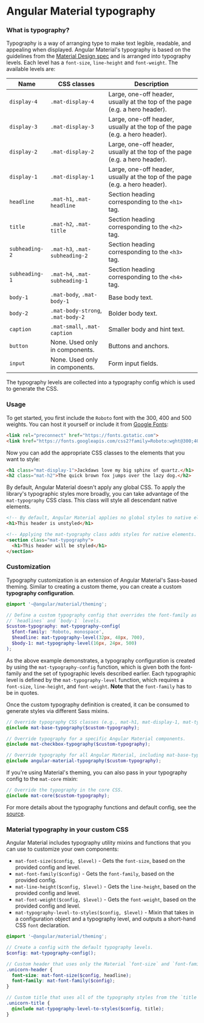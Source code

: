 # Angular Material typography

### What is typography?
Typography is a way of arranging type to make text legible, readable, and appealing when displayed.
Angular Material's typography is based on the guidelines from the [Material Design spec][1] and is
arranged into typography levels. Each level has a `font-size`, `line-height` and `font-weight`. The
available levels are:


| Name            | CSS classes                      | Description                                                                 |
|-----------------|----------------------------------|-----------------------------------------------------------------------------|
| `display-4`     | `.mat-display-4`                 | Large, one-off header, usually at the top of the page (e.g. a hero header). |
| `display-3`     | `.mat-display-3`                 | Large, one-off header, usually at the top of the page (e.g. a hero header). |
| `display-2`     | `.mat-display-2`                 | Large, one-off header, usually at the top of the page (e.g. a hero header). |
| `display-1`     | `.mat-display-1`                 | Large, one-off header, usually at the top of the page (e.g. a hero header). |
| `headline`      | `.mat-h1`, `.mat-headline`       | Section heading corresponding to the `<h1>` tag.                            |
| `title`         | `.mat-h2`, `.mat-title`          | Section heading corresponding to the `<h2>` tag.                            |
| `subheading-2`  | `.mat-h3`, `.mat-subheading-2`   | Section heading corresponding to the `<h3>` tag.                            |
| `subheading-1`  | `.mat-h4`, `.mat-subheading-1`   | Section heading corresponding to the `<h4>` tag.                            |
| `body-1`        | `.mat-body`, `.mat-body-1`       | Base body text.                                                             |
| `body-2`        | `.mat-body-strong`, `.mat-body-2`| Bolder body text.                                                           |
| `caption`       | `.mat-small`, `.mat-caption`     | Smaller body and hint text.                                                 |
| `button`        | None. Used only in components.   | Buttons and anchors.                                                        |
| `input`         | None. Used only in components.   | Form input fields.                                                          |


The typography levels are collected into a typography config which is used to generate the CSS.

### Usage
To get started, you first include the `Roboto` font with the 300, 400 and 500 weights.
You can host it yourself or include it from [Google Fonts][2]:

```html
<link rel="preconnect" href="https://fonts.gstatic.com">
<link href="https://fonts.googleapis.com/css2?family=Roboto:wght@300;400;500&display=swap" rel="stylesheet">
```

Now you can add the appropriate CSS classes to the elements that you want to style:

```html
<h1 class="mat-display-1">Jackdaws love my big sphinx of quartz.</h1>
<h2 class="mat-h2">The quick brown fox jumps over the lazy dog.</h2>
```

By default, Angular Material doesn't apply any global CSS. To apply the library's typographic styles
more broadly, you can take advantage of the `mat-typography` CSS class. This class will style all
descendant native elements.

```html
<!-- By default, Angular Material applies no global styles to native elements. -->
<h1>This header is unstyled</h1>

<!-- Applying the mat-tyography class adds styles for native elements. -->
<section class="mat-typography">
  <h1>This header will be styled</h1>
</section>
```

### Customization
Typography customization is an extension of Angular Material's Sass-based theming. Similar to
creating a custom theme, you can create a custom **typography configuration**.

```scss
@import '~@angular/material/theming';

// Define a custom typography config that overrides the font-family as well as the
// `headlines` and `body-1` levels.
$custom-typography: mat-typography-config(
  $font-family: 'Roboto, monospace',
  $headline: mat-typography-level(32px, 48px, 700),
  $body-1: mat-typography-level(16px, 24px, 500)
);
```

As the above example demonstrates, a typography configuration is created by using the
`mat-typography-config` function, which is given both the font-family and the set of typographic
levels described earlier. Each typographic level is defined by the `mat-typography-level` function,
which requires a `font-size`, `line-height`, and `font-weight`. **Note** that the `font-family`
has to be in quotes.


Once the custom typography definition is created, it can be consumed to generate styles via
different Sass mixins.

```scss
// Override typography CSS classes (e.g., mat-h1, mat-display-1, mat-typography, etc.).
@include mat-base-typography($custom-typography);

// Override typography for a specific Angular Material components.
@include mat-checkbox-typography($custom-typography);

// Override typography for all Angular Material, including mat-base-typography and all components.
@include angular-material-typography($custom-typography);
```

If you're using Material's theming, you can also pass in your typography config to the
`mat-core` mixin:

```scss
// Override the typography in the core CSS.
@include mat-core($custom-typography);
```

For more details about the typography functions and default config, see the
[source](https://github.com/angular/components/blob/master/src/material/core/typography/_typography.scss).


### Material typography in your custom CSS
Angular Material includes typography utility mixins and functions that you can use to customize your
own components:

* `mat-font-size($config, $level)` - Gets the `font-size`, based on the provided config and level.
* `mat-font-family($config)` - Gets the `font-family`, based on the provided config.
* `mat-line-height($config, $level)` - Gets the `line-height`, based on the provided
config and level.
* `mat-font-weight($config, $level)` - Gets the `font-weight`, based on the provided
config and level.
* `mat-typography-level-to-styles($config, $level)` - Mixin that takes in a configuration object
and a typography level, and outputs a short-hand CSS `font` declaration.

```scss
@import '~@angular/material/theming';

// Create a config with the default typography levels.
$config: mat-typography-config();

// Custom header that uses only the Material `font-size` and `font-family`.
.unicorn-header {
  font-size: mat-font-size($config, headline);
  font-family: mat-font-family($config);
}

// Custom title that uses all of the typography styles from the `title` level.
.unicorn-title {
  @include mat-typography-level-to-styles($config, title);
}
```


[1]: https://material.io/archive/guidelines/style/typography.html
[2]: https://fonts.google.com/
